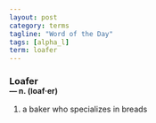 ```yaml
---
layout: post
category: terms
tagline: "Word of the Day"
tags: [alpha_l]
term: loafer
---
```


<h3>Loafer<br/> <small>&mdash; n. (loaf<span>&middot;</span>er)</small></h3>
<p><ol><li>a baker who specializes in breads</li>
</ol></p>

